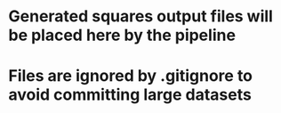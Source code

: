 # Generated squares output files will be placed here by the pipeline
# Files are ignored by .gitignore to avoid committing large datasets
